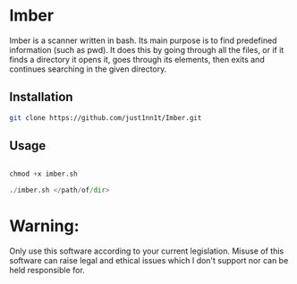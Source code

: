 # Imber
Imber is a scanner written in bash. Its main purpose is to find predefined information (such as pwd). It does this by going through all the files, or if it finds a directory it opens it, goes through its elements, then exits and continues searching in the given directory.

## Installation

```bash
git clone https://github.com/just1nn1t/Imber.git
```

## Usage

```python

chmod +x imber.sh

./imber.sh </path/of/dir>

```
# Warning:
Only use this software according to your current legislation. Misuse of this software can raise legal and ethical issues which I don't support nor can be held responsible for.
